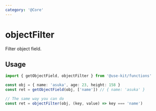 ```yaml
---
category: '@Core'
---
```


# objectFilter

Filter object field.

## Usage

```ts
import { getObjectField, objectFilter } from '@use-kit/functions'

const obj = { name: 'asuka', age: 23, height: 158 }
const ret = getObjectField(obj, ['name']) // { name: 'asuka' }

// The same way you can do
const ret = objectFilter(obj, (key, value) => key === 'name')
```
